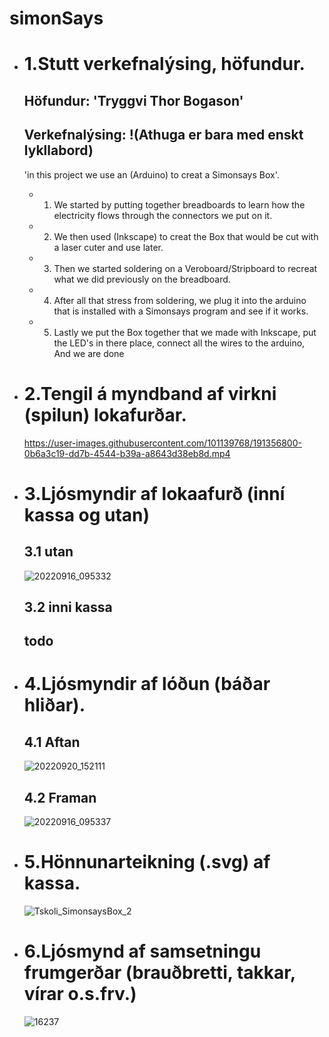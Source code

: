# simonSays 

* # 1.Stutt verkefnalýsing, höfundur.
    ## Höfundur: 'Tryggvi Thor Bogason'
    ## Verkefnalýsing: !(Athuga er bara med enskt lykllabord) <br />
    'in this project we use an (Arduino) to creat a Simonsays Box'. <br />
    * 1. We started by putting together breadboards to learn how the electricity flows through the connectors we put on it. <br />
    * 2. We then used (Inkscape) to creat the Box that would be cut with a laser cuter and use later. <br />
    * 3. Then we started soldering on a Veroboard/Stripboard to recreat what we did previously on the breadboard.
    * 4. After all that stress from soldering, we plug it into the arduino that is installed with a Simonsays program and see if it works.
    * 5. Lastly we put the Box together that we made with Inkscape, put the LED's in there place, connect all the wires to the arduino,<br /> And we are done


* # 2.Tengil á myndband af virkni (spilun) lokafurðar.
    https://user-images.githubusercontent.com/101139768/191356800-0b6a3c19-dd7b-4544-b39a-a8643d38eb8d.mp4


* # 3.Ljósmyndir af lokaafurð (inní kassa og utan)
    ## 3.1 utan
    ![20220916_095332](https://user-images.githubusercontent.com/101139768/191360378-ca5f772a-7972-46d4-8848-8002a8f6da2c.jpg)


  ## 3.2 inni kassa
    ## todo
    
    
* # 4.Ljósmyndir af lóðun (báðar hliðar).
    ## 4.1 Aftan
    ![20220920_152111](https://user-images.githubusercontent.com/101139768/191346575-e562de0b-300c-4c85-8bfd-73dda71d6351.jpg)

    ## 4.2 Framan
    ![20220916_095337](https://user-images.githubusercontent.com/101139768/191360537-7e5c1a43-a892-4ec3-8ae7-753b1b627348.jpg)


* # 5.Hönnunarteikning (.svg) af kassa.
    ![Tskoli_SimonsaysBox_2](https://user-images.githubusercontent.com/101139768/191357239-29c44d16-78d0-4fac-987b-0760673a4688.svg)


* # 6.Ljósmynd af samsetningu frumgerðar (brauðbretti, takkar, vírar o.s.frv.)
    ![16237](https://user-images.githubusercontent.com/101139768/191344203-6ad729d7-2ea3-471b-8652-6d0fc72a89d1.jpg)



